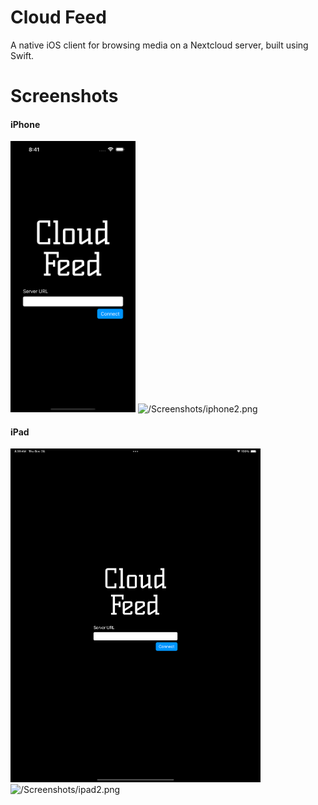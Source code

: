 # Cloud Feed

A native iOS client for browsing media on a Nextcloud server, built using Swift.


# Screenshots

#### iPhone

<img src="/Screenshots/iphone1.png" alt="/Screenshots/iphone1.png" width="200"/> 
<img src="/Screenshots/iphone2.png" alt="/Screenshots/iphone2.png" width="200"/> 

#### iPad

<img src="/Screenshots/ipad1.png" alt="/Screenshots/ipad1.png" width="400"/> 
<img src="/Screenshots/ipad2.png" alt="/Screenshots/ipad2.png" width="400"/>